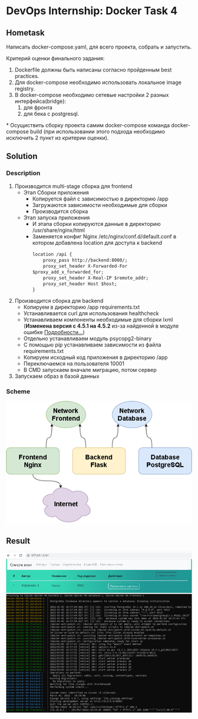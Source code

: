 # DevOps Internship: Docker Task 4
## Hometask

Написать docker-compose.yaml, для всего проекта, собрать и запустить.

Критерий оценки финального задания:

1. Dockerfile должны быть написаны согласно пройденным best practices.
1. Для docker-compose необходимо использовать локальное image registry.
1. В docker-compose необходимо сетевые настройки 2 разных интерфейса(bridge):
    1. для фронта
    2. для бека с postgresql.

\* Осущиствить сборку проекта самим docker-compose команда docker-compose build (при использовании этого подхода необходимо исключить 2 пункт из критерии оценки).

## Solution

### Description

1. Производится multi-stage сборка для frontend
    * Этап Сборки приложения
        * Копируется файл с зависимостью в директорию /app
        * Загружаются зависимости необходимые для сборки
        * Производится сборка
    * Этап запуска приложения
        * И этапа сборки копируются данные в директорию /usr/share/nginx/html
        * Заменяется конфиг Nginx /etc/nginx/conf.d/default.conf в котором добавлена location для доступа к backend
            ```nginx
            location /api {
                proxy_pass http://backend:8000/;
                proxy_set_header X-Forwarded-For $proxy_add_x_forwarded_for;
                proxy_set_header X-Real-IP $remote_addr;
                proxy_set_header Host $host;
            }
            ```
2. Производится сборка для backend
    * Копируем в директорию /app requirements.txt
    * Устанавливается curl для использования healthcheck
    * Устанавливаем компоненты необходимые для сборки lxml (**Изменена версия с 4.5.1 на 4.5.2** из-за найденной в модуле ошибке [Подробности...](https://bugs.launchpad.net/lxml/+bug/1881960))
    * Отдельно устанавливаем модуль psycopg2-binary
    * С помощью pip устанавливаем зависимости из файла requirements.txt
    * Копируем исходный код приложения в директорию /app
    * Переключаемся на пользователя 10001
    * В CMD запускаем вначале миграцию, потом сервер
3. Запускаем образ в базой данных

### Scheme
![Scheme](images/scheme.png)

## Result
![Title Page](images/title.png)
![Console](images/console.png)
